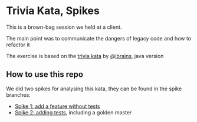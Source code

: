 # Trivia Kata, Spikes

This is a brown-bag session we held at a client.

The main point was to communicate the dangers of legacy code and how to refactor it

The exercise is based on the [trivia kata](https://github.com/jbrains/trivia) by [@jbrains](https://github.com/jbrains), java version


## How to use this repo

We did two spikes for analysing this kata, they can be found in the spike branches:

  * [Spike 1: add a feature without tests](https://github.com/alvarogarcia7/trivia-kata-spike/tree/spike/1/adding-feature-without-tests)
  * [Spike 2: adding tests](https://github.com/alvarogarcia7/trivia-kata-spike/tree/spike/2/add-tests-plus-golden-master), including a golden master

